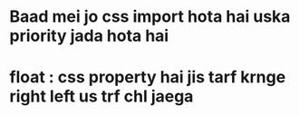 # Baad mei jo css import hota hai uska priority jada hota hai 
# float : css property hai jis tarf krnge right left us trf chl jaega